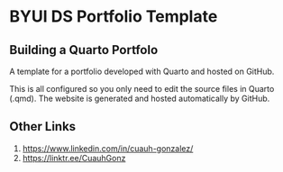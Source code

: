 # BYUI DS Portfolio Template
## Building a Quarto Portfolo

A template for a portfolio developed with Quarto and hosted on GitHub.

This is all configured so you only need to edit the source files in Quarto (.qmd). The website is generated and hosted automatically by GitHub.

##  Other Links 

1.  https://www.linkedin.com/in/cuauh-gonzalez/
3.  https://linktr.ee/CuauhGonz
